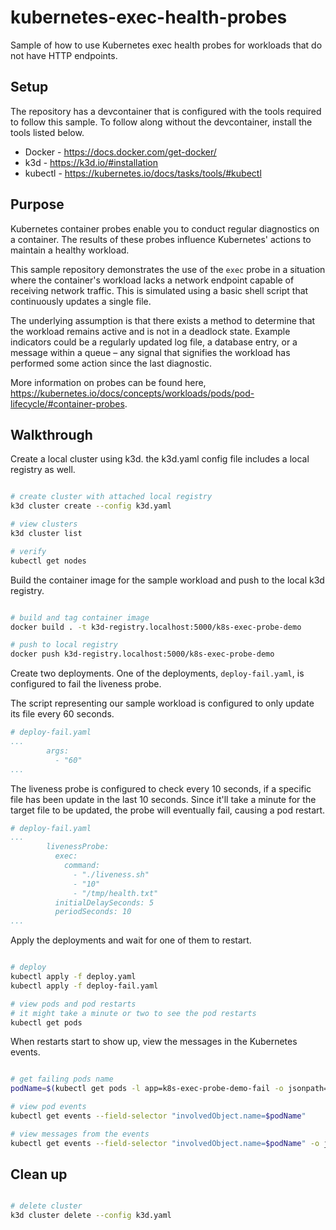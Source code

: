 # kubernetes-exec-health-probes

Sample of how to use Kubernetes exec health probes for workloads that do not have HTTP endpoints.

## Setup

The repository has a devcontainer that is configured with the tools required to follow this sample. To follow along without the devcontainer, install the tools listed below.

- Docker - <https://docs.docker.com/get-docker/>
- k3d - <https://k3d.io/#installation>
- kubectl - <https://kubernetes.io/docs/tasks/tools/#kubectl>

## Purpose

Kubernetes container probes enable you to conduct regular diagnostics on a container. The results of these probes influence Kubernetes' actions to maintain a healthy workload.

This sample repository demonstrates the use of the `exec` probe in a situation where the container's workload lacks a network endpoint capable of receiving network traffic. This is simulated using a basic shell script that continuously updates a single file.

The underlying assumption is that there exists a method to determine that the workload remains active and is not in a deadlock state. Example indicators could be a regularly updated log file, a database entry, or a message within a queue – any signal that signifies the workload has performed some action since the last diagnostic.

More information on probes can be found here, <https://kubernetes.io/docs/concepts/workloads/pods/pod-lifecycle/#container-probes>.

## Walkthrough

Create a local cluster using k3d. the k3d.yaml config file includes a local registry as well.

```bash

# create cluster with attached local registry
k3d cluster create --config k3d.yaml

# view clusters
k3d cluster list

# verify
kubectl get nodes

```

Build the container image for the sample workload and push to the local k3d registry.

```bash

# build and tag container image
docker build . -t k3d-registry.localhost:5000/k8s-exec-probe-demo

# push to local registry
docker push k3d-registry.localhost:5000/k8s-exec-probe-demo

```

Create two deployments. One of the deployments, `deploy-fail.yaml`, is configured to fail the liveness probe.

The script representing our sample workload is configured to only update its file every 60 seconds.

```yaml
# deploy-fail.yaml
...
        args:
          - "60"
...
```

The liveness probe is configured to check every 10 seconds, if a specific file has been update in the last 10 seconds. Since it'll take a minute for the target file to be updated, the probe will eventually fail, causing a pod restart.

```yaml
# deploy-fail.yaml
...
        livenessProbe:
          exec:
            command:
              - "./liveness.sh"
              - "10"
              - "/tmp/health.txt"
          initialDelaySeconds: 5
          periodSeconds: 10
...
```

Apply the deployments and wait for one of them to restart.

```bash

# deploy
kubectl apply -f deploy.yaml
kubectl apply -f deploy-fail.yaml

# view pods and pod restarts
# it might take a minute or two to see the pod restarts
kubectl get pods

```

When restarts start to show up, view the messages in the Kubernetes events.

```bash

# get failing pods name
podName=$(kubectl get pods -l app=k8s-exec-probe-demo-fail -o jsonpath='{.items[0].metadata.name}')

# view pod events
kubectl get events --field-selector "involvedObject.name=$podName"

# view messages from the events
kubectl get events --field-selector "involvedObject.name=$podName" -o jsonpath="{.items[*].message}"

```

## Clean up

```bash

# delete cluster
k3d cluster delete --config k3d.yaml

```
